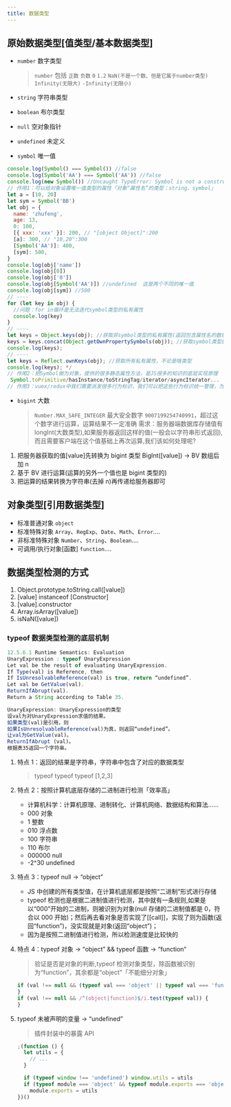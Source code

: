 ```yaml
---
title: 数据类型
---
```


## 原始数据类型[值类型/基本数据类型]

- `number` 数字类型

  > `number` 包括 `正数` `负数` `0` `1.2` `NaN(不是一个数、但是它属于number类型)` `Infinity(无限大)` `-Infinity(无限小)`

- `string` 字符串类型
- `boolean` 布尔类型
- `null` 空对象指针
- `undefined` 未定义
- `symbol` 唯一值

```javascript
console.log(Symbol() === Symbol()) //false
console.log(Symbol('AA') === Symbol('AA')) //false
console.log(new Symbol()) //Uncaught TypeError: Symbol is not a constructor
// 作用1：可以给对象设置唯一值类型的属性「对象“属性名”的类型：string、symbol」
let a = [10, 20]
let sym = Symbol('BB')
let obj = {
  name: 'zhufeng',
  age: 13,
  0: 100,
  [{ xxx: 'xxx' }]: 200, // "[object Object]":200
  [a]: 300, // "10,20":300
  [Symbol('AA')]: 400,
  [sym]: 500,
}
console.log(obj['name'])
console.log(obj[0])
console.log(obj['0'])
console.log(obj[Symbol('AA')]) //undefined  这是两个不同的唯一值
console.log(obj[sym]) //500
// ----
for (let key in obj) {
  //问题：for in循环是无法迭代symbol类型的私有属性
  console.log(key)
}
// ----
let keys = Object.keys(obj); //获取非symbol类型的私有属性(返回包含属性名的数组)
keys = keys.concat(Object.getOwnPropertySymbols(obj)); //获取symbol类型的私有属性
console.log(keys);
// ----
let keys = Reflect.ownKeys(obj); //获取所有私有属性，不论是啥类型
console.log(keys); */
// 作用2：把Symbol做为对象，提供的很多静态属性方法，是JS很多的知识的底层实现原理
 Symbol.toPrimitive/hasInstance/toStringTag/iterator/asyncIterator...
// 作用3：vuex/redux中我们需要派发很多行为标识，我们可以把这些行为标识统一管理，为了保证行为标识的唯一性，所以可以基于symbol处理
```

- `bigint` 大数
  > `Number.MAX_SAFE_INTEGER` 最大安全数字 `9007199254740991`，超过这个数字进行运算，运算结果不一定准确
  > 需求：服务器端数据库存储值有 longInt(大数类型),如果服务器返回这样的值(一般会以字符串形式返回),而且需要客户端在这个值基础上再次运算,我们该如何处理呢?

1. 把服务器获取的值[value]先转换为 bigint 类型 BigInt([value]) -> BV 数组后加 n
2. 基于 BV 进行运算(运算的另外一个值也是 bigint 类型的)
3. 把运算的结果转换为字符串(去掉 n)再传递给服务器即可

## 对象类型[引用数据类型]

- 标准普通对象 `object`
- 标准特殊对象 `Array`、`RegExp`、`Date`、`Math`、`Error`....
- 非标准特殊对象 `Number`、`String`、`Boolean`....
- 可调用/执行对象[函数] `function`....

## 数据类型检测的方式

1. Object.prototype.toString.call([value])
2. [value] instanceof [Constructor]
3. [value].constructor
4. Array.isArray([value])
5. isNaN([value])

### typeof 数据类型检测的底层机制

```js
12.5.6.1 Runtime Semantics: Evaluation
UnaryExpression : typeof UnaryExpression
Let val be the result of evaluating UnaryExpression.
If Type(val) is Reference, then
If IsUnresolvableReference(val) is true, return “undefined”.
Let val be GetValue(val).
ReturnIfAbrupt(val).
Return a String according to Table 35.

UnaryExpression: UnaryExpression的类型
设val为对UnaryExpression求值的结果。
如果类型(val)是引用，则
如果IsUnresolvableReference(val)为真，则返回“undefined”。
让val为GetValue(val)。
ReturnIfAbrupt (val)。
根据表35返回一个字符串。
```

1. 特点 1：返回的结果是字符串，字符串中包含了对应的数据类型
   > typeof typeof typeof [1,2,3]
2. 特点 2：按照计算机底层存储的二进制进行检测「效率高」

   - 计算机科学：计算机原理、进制转化、计算机网络、数据结构和算法……
   - 000 对象
   - 1 整数
   - 010 浮点数
   - 100 字符串
   - 110 布尔
   - 000000 null
   - -2^30 undefined

3. 特点 3：typeof null -> “object”

   - JS 中创建的所有类型值，在计算机底层都是按照“二进制”形式进行存储
   - typeof 检测也是根据二进制值进行检测，其中就有一条规则,如果是以“000”开始的二进制，则被识别为对象(null 存储的二进制值都是 0，符合以 000 开始)；然后再去看对象是否实现了[[call]]，实现了则为函数(返回“function”)，没实现就是对象(返回“object”)；
   - 因为是按照二进制值进行检测，所以检测速度是比较快的

4. 特点 4：typeof 对象 -> “object” && typeof 函数 -> “function”
   > 验证是否是对象的判断,typeof 检测对象类型，除函数被识别为“function”，其余都是“object”「不能细分对象」
   ```js
   if (val !== null && (typeof val === 'object' || typeof val === 'function')) {
   }
   if (val !== null && /^(object|function)$/i.test(typeof val)) {
   }
   ```
5. typeof 未被声明的变量 -> “undefined”

   > 插件封装中的暴露 API

   ```js
   ;(function () {
     let utils = {
       // ...
     }

     if (typeof window !== 'undefined') window.utils = utils
     if (typeof module === 'object' && typeof module.exports === 'object')
       module.exports = utils
   })()
   ```

